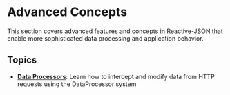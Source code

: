 # Advanced Concepts

This section covers advanced features and concepts in Reactive-JSON that enable more sophisticated data processing and application behavior.

## Topics

- **[Data Processors](data-processors.md)**: Learn how to intercept and modify data from HTTP requests using the DataProcessor system
